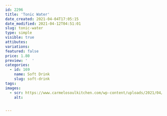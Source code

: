 ```yaml
---
id: 2296
title: 'Tonic Water'
date_created: 2021-04-04T17:05:15
date_modified: 2021-04-12T04:51:01
slug: tonic-water
type: simple
visible: true
attibutes: 
variations:
featured: false
price: 1.80
preview: '  '
categories: 
  - id: 169
    name: Soft Drink
    slug: soft-drink
tags: 
images: 
  - scr: https://www.carmelosoulkitchen.com/wp-content/uploads/2021/04/TONIC-WATER.png
    alt: 


---
```



